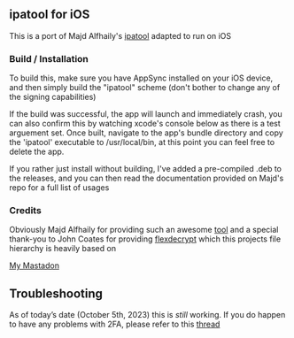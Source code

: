 ## ipatool for iOS
This is a port of Majd Alfhaily's [ipatool](https://github.com/majd/ipatool) adapted to run on iOS

### Build / Installation
To build this, make sure you have AppSync installed on your iOS device, and then simply build the "ipatool" scheme (don't bother to change any of the signing capabilities)

If the build was successful, the app will launch and immediately crash, you can also confirm this by watching xcode's console below as there is a test arguement set. Once built, navigate to the app's bundle directory and copy the 'ipatool' executable to /usr/local/bin, at this point you can feel free to delete the app.

If you rather just install without building, I've added a pre-compiled .deb to the releases, and you can then read the documentation provided on Majd's repo for a full list of usages

### Credits
Obviously Majd Alfhaily for providing such an awesome [tool](https://github.com/majd/ipatool) and a special thank-you to John Coates for providing [flexdecrypt](https://github.com/JohnCoates/flexdecryptl) which this projects file hierarchy is heavily based on

[My Mastadon](https://mastodon.social/@dlevi)  

## Troubleshooting
As of today’s date (October 5th, 2023) this is *still* working. If you do happen to have any problems with 2FA, please refer to this [thread](https://github.com/dlevi309/ipatool-ios/issues/2#issuecomment-1078571991) 